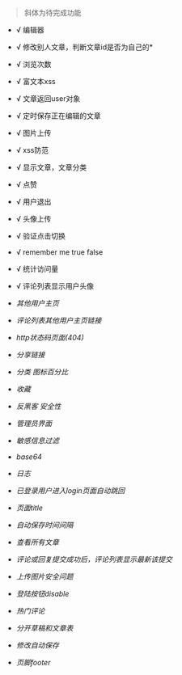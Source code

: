 >斜体为待完成功能

* √ 编辑器
* √ 修改别人文章，判断文章id是否为自己的*
* √ 浏览次数
* √ 富文本xss
* √ 文章返回user对象
* √ 定时保存正在编辑的文章
* √ 图片上传
* √ xss防范
* √ 显示文章，文章分类
* √ 点赞
* √ 用户退出
* √ 头像上传
* √ 验证点击切换
* √ remember me true false
* √ 统计访问量
* √ 评论列表显示用户头像

* *其他用户主页*
* *评论列表其他用户主页链接*
* *http状态码页面(404)*
* *分享链接*
* *分类 图标百分比*
* *收藏*
* *反黑客 安全性*
* *管理员界面*
* *敏感信息过滤*
* *base64*
* *日志*
* *已登录用户进入login页面自动跳回*
* *页面title*
* *自动保存时间间隔*
* *查看所有文章*
* *评论或回复提交成功后，评论列表显示最新该提交*
* *上传图片安全问题*
* *登陆按钮disable*
* *热门评论*
* *分开草稿和文章表*
* *修改自动保存*
* *页脚footer*